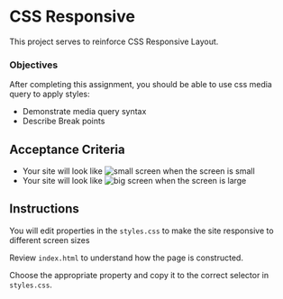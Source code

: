 # CSS Responsive

This project serves to reinforce CSS Responsive Layout.

### Objectives

After completing this assignment, you should be able to use css media query to apply styles:

- Demonstrate media query syntax
- Describe Break points 

## Acceptance Criteria

- Your site will look like ![small screen](small.png=250x) when the screen is small
- Your site will look like ![big screen](large.png=250x) when the screen is large

## Instructions

You will edit properties in the `styles.css` to make the site responsive to different screen sizes

Review `index.html` to understand how the page is constructed.

Choose the appropriate property and copy it to the correct selector in `styles.css`.
